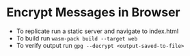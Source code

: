 # Encrypt Messages in Browser

- To replicate run a static server and navigate to index.html
- To build run `wasm-pack build --target web`
- To verify output run `gpg --decrypt <output-saved-to-file>`